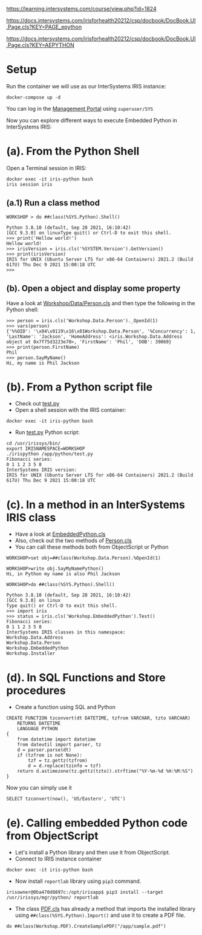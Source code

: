 

https://learning.intersystems.com/course/view.php?id=1824

https://docs.intersystems.com/irisforhealth20212/csp/docbook/DocBook.UI.Page.cls?KEY=PAGE_epython

https://docs.intersystems.com/irisforhealth20212/csp/docbook/DocBook.UI.Page.cls?KEY=AEPYTHON


# Setup
Run the container we will use as our InterSystems IRIS instance:
```
docker-compose up -d
```

You can log in the [Management Portal](http://localhost:52773/csp/sys/UtilHome.csp) using `superuser/SYS`

Now you can explore different ways to execute Embedded Python in InterSystems IRIS:

# (a). From the Python Shell
Open a Terminal session in IRIS:
```
docker exec -it iris-python bash
iris session iris
```

## (a.1) Run a class method
```
WORKSHOP > do ##class(%SYS.Python).Shell()

Python 3.8.10 (default, Sep 28 2021, 16:10:42) 
[GCC 9.3.0] on linuxType quit() or Ctrl-D to exit this shell.
>>> print('Hellow world!')
Hellow world!
>>> irisVersion = iris.cls('%SYSTEM.Version').GetVersion()
>>> print(irisVersion)
IRIS for UNIX (Ubuntu Server LTS for x86-64 Containers) 2021.2 (Build 617U) Thu Dec 9 2021 15:00:18 UTC
>>> 
```

## (b). Open a object and display some property
Have a look at [Workshop/Data/Person.cls](src/Workshop/Data/Person.cls) and then type the following in the Python shell:

```
>>> person = iris.cls('Workshop.Data.Person')._OpenId(1)
>>> vars(person)
{'%%OID': '\x04\x0119\x16\x01Workshop.Data.Person', '%Concurrency': 1, 'LastName': 'Jackson', 'HomeAddress': <iris.Workshop.Data.Address object at 0x7f75d3223e70>, 'FirstName': 'Phil', 'DOB': 39069}
>>> print(person.FirstName)
Phil
>>> person.SayMyName()
Hi, my name is Phil Jackson
```

# (b). From a Python script file
* Check out [test.py](python/test.py)
* Open a shell session with the IRIS container:
```
docker exec -it iris-python bash
```
* Run [test.py](python/test.py) Python script:
```
cd /usr/irissys/bin/
export IRISNAMESPACE=WORKSHOP
./irispython /app/python/test.py
Fibonacci series:
0 1 1 2 3 5 8 
InterSystems IRIS version:
IRIS for UNIX (Ubuntu Server LTS for x86-64 Containers) 2021.2 (Build 617U) Thu Dec 9 2021 15:00:18 UTC
```

# (c). In a method in an InterSystems IRIS class
* Have a look at [EmbeddedPython.cls](src/Workshop/EmbeddedPython.cls)
* Also, check out the two methods of [Person.cls](src/Workshop/Data/Person.cls)
* You can call these methods both from ObjectScript or Python

```
WORKSHOP>set obj=##class(Workshop.Data.Person).%OpenId(1)

WORKSHOP>write obj.SayMyNamePython()
Hi, in Python my name is also Phil Jackson
```

```
WORKSHOP>do ##class(%SYS.Python).Shell()

Python 3.8.10 (default, Sep 28 2021, 16:10:42) 
[GCC 9.3.0] on linux
Type quit() or Ctrl-D to exit this shell.
>>> import iris
>>> status = iris.cls('Workshop.EmbeddedPython').Test()
Fibonacci series:
0 1 1 2 3 5 8 
InterSystems IRIS classes in this namespace:
Workshop.Data.Address
Workshop.Data.Person
Workshop.EmbeddedPython
Workshop.Installer
```

# (d). In SQL Functions and Store procedures
* Create a function using SQL and Python
```
CREATE FUNCTION tzconvert(dt DATETIME, tzfrom VARCHAR, tzto VARCHAR)
    RETURNS DATETIME
    LANGUAGE PYTHON
{
    from datetime import datetime
    from dateutil import parser, tz
    d = parser.parse(dt)
    if (tzfrom is not None):
        tzf = tz.gettz(tzfrom)
        d = d.replace(tzinfo = tzf)
    return d.astimezone(tz.gettz(tzto)).strftime("%Y-%m-%d %H:%M:%S")
}
```

Now you can simply use it
```
SELECT tzconvert(now(), 'US/Eastern', 'UTC')
```

# (e). Calling embedded Python code from ObjectScript
* Let's install a Python library and then use it from ObjectScript.
* Connect to IRIS instance container
```
docker exec -it iris-python bash
```
* Now install `reportlab` library using `pip3` command.
```
irisowner@0ba470d8897c:/opt/irisapp$ pip3 install --target /usr/irissys/mgr/python/ reportlab
```
* The class [PDF.cls](src/Workshop/PDF.cls) has already a method that imports the installed library using `##class(%SYS.Python).Import()` and use it to create a PDF file.
```
do ##class(Workshop.PDF).CreateSamplePDF("/app/sample.pdf")
```

